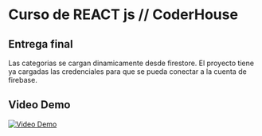 # Curso de REACT js // CoderHouse

## Entrega final

Las categorias se cargan dinamicamente desde firestore.
El proyecto tiene ya cargadas las credenciales para que se pueda conectar a la cuenta de firebase. 

## Video Demo

[![Video Demo](https://img.youtube.com/vi/xO3iZeENy94/0.jpg)]( https://youtu.be/xO3iZeENy94 )
